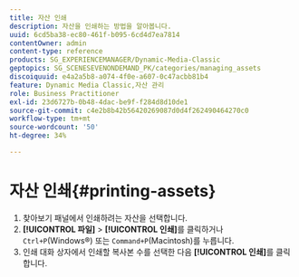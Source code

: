 ```yaml
---
title: 자산 인쇄
description: 자산을 인쇄하는 방법을 알아봅니다.
uuid: 6cd5ba38-ec80-461f-b095-6cd4d7ea7814
contentOwner: admin
content-type: reference
products: SG_EXPERIENCEMANAGER/Dynamic-Media-Classic
geptopics: SG_SCENESEVENONDEMAND_PK/categories/managing_assets
discoiquuid: e4a2a5b8-a074-4f0e-a607-0c47acbb81b4
feature: Dynamic Media Classic,자산 관리
role: Business Practitioner
exl-id: 23d6727b-0b48-4dac-be9f-f284d8d10de1
source-git-commit: c4e2b8b42b56420269087d0d4f262490464270c0
workflow-type: tm+mt
source-wordcount: '50'
ht-degree: 34%

---
```


# 자산 인쇄{#printing-assets}

1. 찾아보기 패널에서 인쇄하려는 자산을 선택합니다.
1. **[!UICONTROL 파일]** > **[!UICONTROL 인쇄]**&#x200B;를 클릭하거나 `Ctrl+P`(Windows®) 또는 `Command+P`(Macintosh)를 누릅니다.
1. 인쇄 대화 상자에서 인쇄할 복사본 수를 선택한 다음 **[!UICONTROL 인쇄]**&#x200B;를 클릭합니다.
